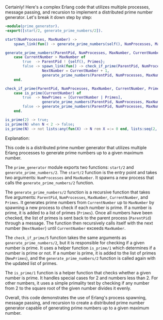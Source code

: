 Certainly! Here's a complex Erlang code that utilizes multiple processes, message passing, and recursion to implement a distributed prime number generator. Let's break it down step by step:

```erlang
-module(prime_generator).
-export([start/2, generate_prime_numbers/2]).

start(NumProcesses, MaxNumber) ->
    spawn_link(fun() -> generate_prime_numbers(self(), NumProcesses, MaxNumber, 2, []) end).

generate_prime_numbers(ParentPid, NumProcesses, MaxNumber, CurrentNumber, Primes) ->
    case CurrentNumber > MaxNumber of
        true  -> ParentPid ! {self(), Primes};
        false -> spawn_link(fun() -> check_if_prime(ParentPid, NumProcesses, MaxNumber, CurrentNumber, Primes) end),
                 NextNumber = CurrentNumber + 1,
                 generate_prime_numbers(ParentPid, NumProcesses, MaxNumber, NextNumber, Primes)
    end.

check_if_prime(ParentPid, NumProcesses, MaxNumber, CurrentNumber, Primes) ->
    case is_prime(CurrentNumber) of
        true  -> NewPrimes = [CurrentNumber | Primes],
                 generate_prime_numbers(ParentPid, NumProcesses, MaxNumber, CurrentNumber, NewPrimes);
        false -> generate_prime_numbers(ParentPid, NumProcesses, MaxNumber, CurrentNumber, Primes)
    end.

is_prime(2) -> true;
is_prime(N) when N < 2 -> false;
is_prime(N) -> not lists:any(fun(X) -> N rem X =:= 0 end, lists:seq(2, trunc(math:sqrt(N)))).

```

Explanation:

This code is a distributed prime number generator that utilizes multiple Erlang processes to generate prime numbers up to a given maximum number.

The `prime_generator` module exports two functions: `start/2` and `generate_prime_numbers/2`. The `start/2` function is the entry point and takes two arguments: `NumProcesses` and `MaxNumber`. It spawns a new process that calls the `generate_prime_numbers/2` function.

The `generate_prime_numbers/2` function is a recursive function that takes five arguments: `ParentPid`, `NumProcesses`, `MaxNumber`, `CurrentNumber`, and `Primes`. It generates prime numbers from `CurrentNumber` up to `MaxNumber` by spawning a new process to check if each number is prime. If a number is prime, it is added to a list of primes (`Primes`). Once all numbers have been checked, the list of primes is sent back to the parent process (`ParentPid`) through a message. The function then recursively calls itself with the next number (`NextNumber`) until `CurrentNumber` exceeds `MaxNumber`.

The `check_if_prime/5` function takes the same arguments as `generate_prime_numbers/2`, but it is responsible for checking if a given number is prime. It uses a helper function `is_prime/1` which determines if a number is prime or not. If a number is prime, it is added to the list of primes (`NewPrimes`), and the `generate_prime_numbers/2` function is called again with the updated list of primes.

The `is_prime/1` function is a helper function that checks whether a given number is prime. It handles special cases for 2 and numbers less than 2. For other numbers, it uses a simple primality test by checking if any number from 2 to the square root of the given number divides it evenly.

Overall, this code demonstrates the use of Erlang's process spawning, message passing, and recursion to create a distributed prime number generator capable of generating prime numbers up to a given maximum number.